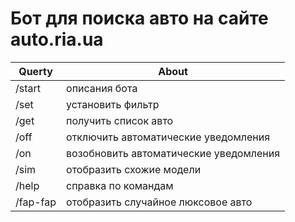 # Бот для поиска авто на сайте auto.ria.ua

| Querty  | About |
| --- | --- |
| /start | описания бота |
| /set | установить фильтр |
| /get | получить список авто |
| /off | отключить автоматические уведомления |
| /on | возобновить автоматические уведомления |
| /sim | отобразить схожие модели |
| /help | справка по командам |
| /fap-fap | отобразить случайное люксовое авто |
